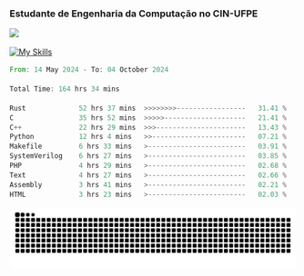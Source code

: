 
### Estudante de Engenharia da Computação no CIN-UFPE
<div>
      <!--<img width=400 src="https://github-readme-stats.vercel.app/api?username=Zed201&show_icons=true&theme=tokyonight" /-->
      <img width=400 src='https://leetcode.card.workers.dev/Zed201?theme=nord&font=baloo&extension=null' />
</div>


[![My Skills](https://skillicons.dev/icons?i=c,cpp,rust,py,java,neovim&theme=dark)](https://skillicons.dev)

<!--START_SECTION:waka-->

```rust
From: 14 May 2024 - To: 04 October 2024

Total Time: 164 hrs 34 mins

Rust             52 hrs 37 mins  >>>>>>>>-----------------   31.41 %
C                35 hrs 52 mins  >>>>>--------------------   21.41 %
C++              22 hrs 29 mins  >>>----------------------   13.43 %
Python           12 hrs 4 mins   >>-----------------------   07.21 %
Makefile         6 hrs 33 mins   >------------------------   03.91 %
SystemVerilog    6 hrs 27 mins   >------------------------   03.85 %
PHP              4 hrs 29 mins   >------------------------   02.68 %
Text             4 hrs 27 mins   >------------------------   02.66 %
Assembly         3 hrs 41 mins   >------------------------   02.21 %
HTML             3 hrs 23 mins   >------------------------   02.03 %
```

<!--END_SECTION:waka-->

<picture>
  <source media="(prefers-color-scheme: dark)" srcset="https://github.com/Zed201/Zed201/blob/output/github-contribution-grid-snake-dark.svg" />
  <img alt="github-snake" src="https://github.com/Zed201/Zed201/blob/output/github-contribution-grid-snake-dark.svg" />
</picture>
